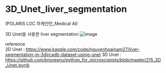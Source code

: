 # 3D_Unet_liver_segmentation

(POLARIS LOC 하계인턴_Medical AI)

3D Unet을 사용한 liver segmentation
![image](https://user-images.githubusercontent.com/94373997/229052995-95f17dee-2325-43ab-9ae2-a8e06684aa7a.png)



reference  
2D Unet : https://www.kaggle.com/code/nguyenhoainam27/liver-segmentation-in-3dircadb-dataset-using-unet
3D Unet : https://github.com/bnsreenu/python_for_microscopists/blob/master/215_3D_Unet.ipynb
